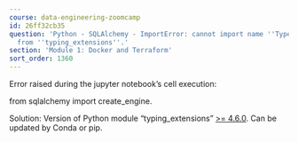 ```yaml
---
course: data-engineering-zoomcamp
id: 26ff32cb35
question: 'Python - SQLAlchemy - ImportError: cannot import name ''TypeAliasType''
  from ''typing_extensions''.'
section: 'Module 1: Docker and Terraform'
sort_order: 1360
---
```


Error raised during the jupyter notebook’s cell execution:

from sqlalchemy import create_engine.

Solution: Version of Python module “typing_extensions” [>= 4.6.0](https://github.com/python/typing_extensions/blob/main/CHANGELOG.md#release-460-may-22-2023). Can be updated by Conda or pip.

